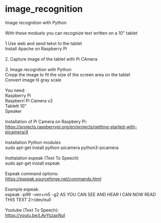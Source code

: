 # image_recognition
Image recognition with Python<br>
<br>
With these moduels you can recognize text written on a 10" tablet<br>
<br>
1.Use web and send tekst to the tablet<br>
Install Apache on Raspberry Pi<br>
<br>
2. Capture image of the tablet with Pi CAmera<br>
<br>
3. Image recognition with Python<br>
Cropp the image to fit the size of the screen area on the tablet<br>
Convert image til gray scale<br>
<br>
You need:<br>
Raspberry Pi<br>
Raspberri Pi Camera v2<br>
Tablett 10"<br>
Speaker<br>
<br>
Installation of Pi Camera on Raspbery Pi:<br>
https://projects.raspberrypi.org/en/projects/getting-started-with-picamera/4<br>
<br>
Installation Python modules<br>
sudo apt-get install python-picamera python3-picamera<br>
<br>
Insttalation espeak (Text To Speech)<br>
sudo apt-get install espeak<br>
<br>
Espeak command options:<br>
https://espeak.sourceforge.net/commands.html<br>
<br>
Example espeak:<br>
espeak -p99 -ven+m5 -g2 AS YOU CAN SEE AND HEAR I CAN NOW READ THIS TEXT 2>/dev/null<br>
<br>
Youtube (Text To Speech):<br>
https://youtu.be/LAvYszaxNuI<br>
